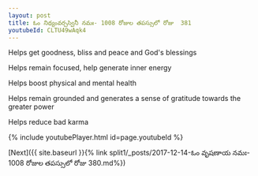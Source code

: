 ```yaml
---
layout: post
title: ఓం నిథ్యంవర్చస్వినీ నమః- 1008 రోజుల తపస్సులో రోజు  381
youtubeId: CLTU49wAqk4
---
```

 
 
Helps get goodness, bliss and peace and God's blessings
 
Helps remain focused, help generate inner energy 
 
Helps boost physical and mental health 
 
Helps remain grounded and generates a sense of gratitude towards the greater power 
 
Helps reduce bad karma
 
 
 
 


{% include youtubePlayer.html id=page.youtubeId %}
 
[Next]({{ site.baseurl }}{% link  split1/_posts/2017-12-14-ఓం వృషణాయ నమః- 1008 రోజుల తపస్సులో రోజు  380.md%})
 
